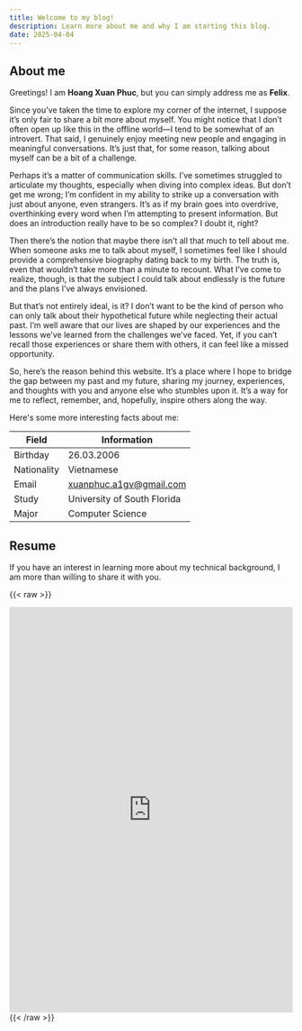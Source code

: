 ```yaml
---
title: Welcome to my blog!
description: Learn more about me and why I am starting this blog.
date: 2025-04-04
---
```

## About me

Greetings! I am **Hoang Xuan Phuc**, but you can simply address me as **Felix**.

Since you’ve taken the time to explore my corner of the internet, I suppose it’s only fair to share a bit more about myself. You might notice that I don’t often open up like this in the offline world—I tend to be somewhat of an introvert. That said, I genuinely enjoy meeting new people and engaging in meaningful conversations. It’s just that, for some reason, talking about myself can be a bit of a challenge.

Perhaps it’s a matter of communication skills. I’ve sometimes struggled to articulate my thoughts, especially when diving into complex ideas. But don’t get me wrong; I’m confident in my ability to strike up a conversation with just about anyone, even strangers. It’s as if my brain goes into overdrive, overthinking every word when I’m attempting to present information. But does an introduction really have to be so complex? I doubt it, right?

Then there’s the notion that maybe there isn’t all that much to tell about me. When someone asks me to talk about myself, I sometimes feel like I should provide a comprehensive biography dating back to my birth. The truth is, even that wouldn’t take more than a minute to recount. What I’ve come to realize, though, is that the subject I could talk about endlessly is the future and the plans I’ve always envisioned.

But that’s not entirely ideal, is it? I don’t want to be the kind of person who can only talk about their hypothetical future while neglecting their actual past. I’m well aware that our lives are shaped by our experiences and the lessons we’ve learned from the challenges we’ve faced. Yet, if you can’t recall those experiences or share them with others, it can feel like a missed opportunity.

So, here’s the reason behind this website. It’s a place where I hope to bridge the gap between my past and my future, sharing my journey, experiences, and thoughts with you and anyone else who stumbles upon it. It’s a way for me to reflect, remember, and, hopefully, inspire others along the way.

Here's some more interesting facts about me:

| **Field**     | **Information**                    |
|---------------|------------------------------------|
| Birthday      | 26.03.2006                         |
| Nationality   | Vietnamese                         |
| Email         | xuanphuc.a1gv@gmail.com            |
| Study         | University of South Florida        |
| Major         | Computer Science                   |

## Resume

If you have an interest in learning more about my technical background, I am more than willing to share it with you.

{{< raw >}}
  <div>
<iframe src="https://drive.google.com/file/d/1lqIv9gXx1B7mK9EhTcmnG1QnpJCwuMuf/preview" style="width: 100%; min-height: 720px; border: none;" allow="autoplay"></iframe>
  </div>
{{< /raw >}}